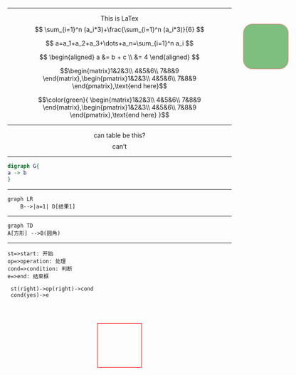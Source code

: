 ***

<style>
.box{width: 100px;height: 100px;border: 1px solid red;

background-color: green;
filter: opacity(50%);
transition: all 1.1s;
border-radius: 20%;
margin:0 auto;
position:fixed;
top:100px;
right:100px;
}
.box:hover{transform: translateY(7px) translateX(7px) rotate(360deg);
filter:opacity(70%)
}

table{margin:0 auto;
    width: 100px;height: 100px;
    border:1px solid red;
}

</style>


$$\text{This is LaTex}$$
$$
\sum_{i=1}^n (a_i*3)+\frac{\sum_{i=1}^n (a_i*3)}{6}
$$

$$
a=a_1+a_2+a_3+\dots+a_n=\sum_{i=1}^n a_i
$$

$$
\begin{aligned}
    a &= b + c \\
    &= 4   
\end{aligned}
$$

$$\begin{matrix}1&2&3\\
                4&5&6\\
                7&8&9
\end{matrix},\begin{pmatrix}1&2&3\\
                4&5&6\\
                7&8&9
\end{pmatrix},\text{end here}$$

$$\color{green}{  
\begin{matrix}1&2&3\\
            4&5&6\\
            7&8&9
\end{matrix},\begin{pmatrix}1&2&3\\
            4&5&6\\
            7&8&9
\end{pmatrix},\text{end here}
}$$

***
$$\text{can table be this?}$$
$$\text{can't}$$
 
***

 
 


```dot
digraph G{
a -> b
}
```
***
```mermaid
graph LR
    B-->|a=1| D[结果1] 
```
***
```mermaid
graph TD
A[方形] -->B(圆角)
```
***

```flow
st=>start: 开始 
op=>operation: 处理 
cond=>condition: 判断 
e=>end: 结束框
 
 st(right)->op(right)->cond
 cond(yes)->e
 
 
 
```
 
<div class="box"></div>
 
 <table></table>